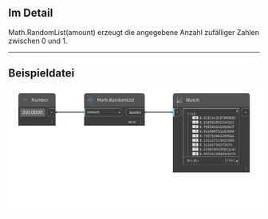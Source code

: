 ## Im Detail
Math.RandomList(amount) erzeugt die angegebene Anzahl zufälliger Zahlen zwischen 0 und 1.
___
## Beispieldatei

![Math.RandomList](./DSCore.Math.RandomList(amount)_img.png)
